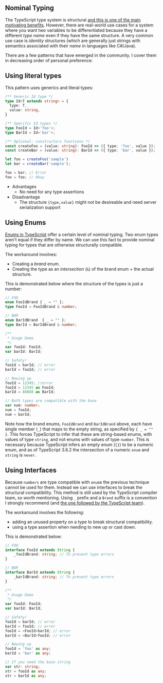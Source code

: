 ## Nominal Typing
The TypeScript type system is structural [and this is one of the main motivating benefits](../why-typescript.md). However, there are real-world use cases for a system where you want two variables to be differentiated because they have a different *type name* even if they have the same structure. A very common use case is *identity* structures (which are generally just strings with semantics associated with their *name* in languages like C#/Java).

There are a few patterns that have emerged in the community. I cover them in decreasing order of personal preference:

## Using literal types

This pattern uses generics and literal types: 

```ts
/** Generic Id type */
type Id<T extends string> = {
  type: T,
  value: string,
}

/** Specific Id types */
type FooId = Id<'foo'>;
type BarId = Id<'bar'>;

/** Optional: constructors functions */
const createFoo = (value: string): FooId => ({ type: 'foo', value });
const createBar = (value: string): BarId => ({ type: 'bar', value });

let foo = createFoo('sample')
let bar = createBar('sample');

foo = bar; // Error
foo = foo; // Okay
```

* Advantages
  - No need for any type assertions 
* Disadvantage
  - The structure `{type,value}` might not be desireable and need server serialization support

## Using Enums
[Enums in TypeScript](../enums.md) offer a certain level of nominal typing. Two enum types aren't equal if they differ by name. We can use this fact to provide nominal typing for types that are otherwise structurally compatible.

The workaround involves:
* Creating a *brand* enum.
* Creating the type as an *intersection* (`&`) of the brand enum + the actual structure.

This is demonstrated below where the structure of the types is just a number:

```ts
// FOO
enum FooIdBrand { _ = "" };
type FooId = FooIdBrand & number;

// BAR
enum BarIdBrand  { _ = "" };
type BarId = BarIdBrand & number;

/**
 * Usage Demo
 */
var fooId: FooId;
var barId: BarId;

// Safety!
fooId = barId; // error
barId = fooId; // error

// Newing up
fooId = 12345; //error
fooId = 12345 as FooId;
barId = 88888 as BarId;

// Both types are compatible with the base
var num: number;
num = fooId;
num = barId;
```

Note how the brand enums,  ``FooIdBrand`` and ``BarIdBrand`` above, each have single member (`_`) that maps to the empty string, as specified by ``{ _ = "" }``. This forces TypeScript to infer that these are string-based enums, with values of type ``string``, and not enums with values of type ``number``.  This is necessary because TypeScript infers an empty enum (``{}``) to be a numeric enum, and as of TypeScript 3.6.2 the intersection of a numeric ``enum`` and ``string`` is ``never``.

## Using Interfaces

Because `numbers` are type compatible with `enum`s the previous technique cannot be used for them. Instead we can use interfaces to break the structural compatibility. This method is still used by the TypeScript compiler team, so worth mentioning. Using `_` prefix and a `Brand` suffix is a convention I strongly recommend (and [the one followed by the TypeScript team](https://github.com/Microsoft/TypeScript/blob/7b48a182c05ea4dea81bab73ecbbe9e013a79e99/src/compiler/types.ts#L693-L698)).

The workaround involves the following:
* adding an unused property on a type to break structural compatibility.
* using a type assertion when needing to new up or cast down.

This is demonstrated below:

```ts
// FOO
interface FooId extends String {
    _fooIdBrand: string; // To prevent type errors
}

// BAR
interface BarId extends String {
    _barIdBrand: string; // To prevent type errors
}

/**
 * Usage Demo
 */
var fooId: FooId;
var barId: BarId;

// Safety!
fooId = barId; // error
barId = fooId; // error
fooId = <FooId>barId; // error
barId = <BarId>fooId; // error

// Newing up
fooId = 'foo' as any;
barId = 'bar' as any;

// If you need the base string
var str: string;
str = fooId as any;
str = barId as any;
```
